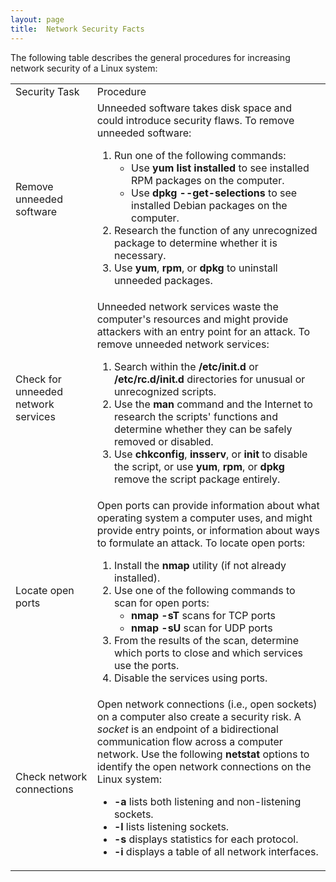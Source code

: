 ```yaml
---
layout: page
title:  Network Security Facts
---
```


The following table describes the general procedures for increasing network
security of a Linux system:

<table>

<tr> <td>Security Task</td> <td>Procedure</td>

</tr>

<tr> <td>Remove unneeded software</td> <td>Unneeded software takes disk space
and could introduce security flaws. To remove unneeded software:

<ol>

<li>Run one of the following commands:

<ul>

<li>Use <b>yum list installed</b> to see installed RPM packages on the
computer.

</li>

<li>Use <b>dpkg --get-selections</b> to see installed Debian packages on the
computer.

</li>

</ul>

</li>

<li>Research the function of any unrecognized package to determine whether it
is necessary.

</li>

<li>Use <b>yum</b>, <b>rpm</b>, or <b>dpkg</b> to uninstall unneeded packages.

</li>

</ol> </td>

</tr>

<tr> <td>Check for unneeded network services</td> <td>Unneeded network
services waste the computer's resources and might provide attackers with an
entry point for an attack. To remove unneeded network services:

<ol>

<li>Search within the <b>/etc/init.d</b> or <b>/etc/rc.d/init.d
</b>directories for unusual or unrecognized scripts.

</li>

<li>Use the <b>man</b> command and the Internet to research the scripts'
functions and determine whether they can be safely removed or disabled.

</li>

<li>Use <b>chkconfig</b>, <b>insserv</b>, or <b>init</b> to disable the
script, or use <b>yum</b>, <b>rpm</b>, or <b>dpkg</b> remove the script
package entirely.

</li>

</ol> </td>

</tr>

<tr> <td>Locate open ports</td> <td>Open ports can provide information about
what operating system a computer uses, and might provide entry points, or
information about ways to formulate an attack. To locate open ports:

<ol>

<li>Install the <b>nmap</b> utility (if not already installed).

</li>

<li>Use one of the following commands to scan for open ports:

<ul>

<li><b>nmap -sT</b> scans for TCP ports

</li>

<li><b>nmap -sU</b> scan for UDP ports

</li>

</ul>

</li>

<li>From the results of the scan, determine which ports to close and which
services use the ports.

</li>

<li>Disable the services using ports.

</li>

</ol> </td>

</tr>

<tr> <td>Check network connections</td> <td>Open network connections (i.e.,
open sockets) on a computer also create a security risk. A <i>socket</i> is an
endpoint of a bidirectional communication flow across a computer network. Use
the following <b>netstat</b> options to identify the open network connections
on the Linux system:

<ul>

<li><b>-a </b>lists both listening and non-listening sockets.

</li>

<li><b>-l </b>lists listening sockets.

</li>

<li><b>-s</b> displays statistics for each protocol.

</li>

<li><b>-i</b> displays a table of all network interfaces.

</li>

</ul> </td>

</tr> </table>

